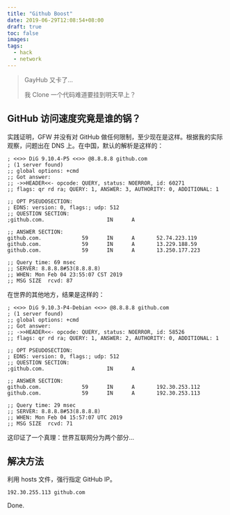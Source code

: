 ```yaml
---
title: "Github Boost"
date: 2019-06-29T12:08:54+08:00
draft: true
toc: false
images:
tags: 
  - hack
  - network
---
```


> GayHub 又卡了...
>
> 我 Clone 一个代码难道要挂到明天早上？

## GitHub 访问速度究竟是谁的锅？

实践证明，GFW 并没有对 GitHub 做任何限制，至少现在是这样。根据我的实际观察，问题出在 DNS 上。在中国，默认的解析是这样的：

```
; <<>> DiG 9.10.4-P5 <<>> @8.8.8.8 github.com
; (1 server found)
;; global options: +cmd
;; Got answer:
;; ->>HEADER<<- opcode: QUERY, status: NOERROR, id: 60271
;; flags: qr rd ra; QUERY: 1, ANSWER: 3, AUTHORITY: 0, ADDITIONAL: 1

;; OPT PSEUDOSECTION:
; EDNS: version: 0, flags:; udp: 512
;; QUESTION SECTION:
;github.com.                    IN      A

;; ANSWER SECTION:
github.com.             59      IN      A       52.74.223.119
github.com.             59      IN      A       13.229.188.59
github.com.             59      IN      A       13.250.177.223

;; Query time: 69 msec
;; SERVER: 8.8.8.8#53(8.8.8.8)
;; WHEN: Mon Feb 04 23:55:07 CST 2019
;; MSG SIZE  rcvd: 87
```

在世界的其他地方，结果是这样的：

```
; <<>> DiG 9.10.3-P4-Debian <<>> @8.8.8.8 github.com
; (1 server found)
;; global options: +cmd
;; Got answer:
;; ->>HEADER<<- opcode: QUERY, status: NOERROR, id: 58526
;; flags: qr rd ra; QUERY: 1, ANSWER: 2, AUTHORITY: 0, ADDITIONAL: 1

;; OPT PSEUDOSECTION:
; EDNS: version: 0, flags:; udp: 512
;; QUESTION SECTION:
;github.com.                    IN      A

;; ANSWER SECTION:
github.com.             59      IN      A       192.30.253.112
github.com.             59      IN      A       192.30.253.113

;; Query time: 29 msec
;; SERVER: 8.8.8.8#53(8.8.8.8)
;; WHEN: Mon Feb 04 15:57:07 UTC 2019
;; MSG SIZE  rcvd: 71
```

这印证了一个真理：世界互联网分为两个部分...

## 解决方法

利用 hosts 文件，强行指定 GitHub IP。

```
192.30.255.113 github.com
```

Done.